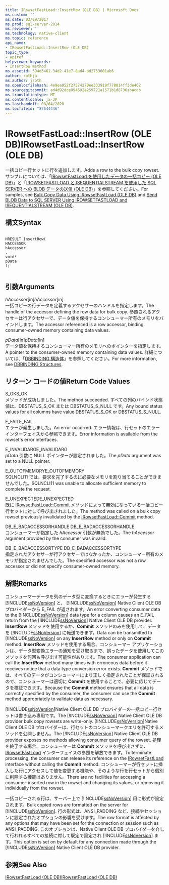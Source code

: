 ```yaml
---
title: IRowsetFastLoad::InsertRow (OLE DB) | Microsoft Docs
ms.custom: ''
ms.date: 03/09/2017
ms.prod: sql-server-2014
ms.reviewer: ''
ms.technology: native-client
ms.topic: reference
api_name:
- IRowsetFastLoad::InsertRow (OLE DB)
topic_type:
- apiref
helpviewer_keywords:
- InsertRow method
ms.assetid: 594d3461-34d2-41e7-8ad4-bd2753601ab6
author: rothja
ms.author: jroth
ms.openlocfilehash: 4e9ea952f27574270ee333919f778814ff3de462
ms.sourcegitcommit: ad4d92dce894592a259721a1571b1d8736abacdb
ms.translationtype: MT
ms.contentlocale: ja-JP
ms.lasthandoff: 08/04/2020
ms.locfileid: "87644446"
---
```

# <a name="irowsetfastloadinsertrow-ole-db"></a><span data-ttu-id="981b8-102">IRowsetFastLoad::InsertRow (OLE DB)</span><span class="sxs-lookup"><span data-stu-id="981b8-102">IRowsetFastLoad::InsertRow (OLE DB)</span></span>
  <span data-ttu-id="981b8-103">一括コピー行セットに行を追加します。</span><span class="sxs-lookup"><span data-stu-id="981b8-103">Adds a row to the bulk copy rowset.</span></span> <span data-ttu-id="981b8-104">サンプルについては、「[IRowsetFastLoad を使用したデータの一括コピー (OLE DB)](../native-client-ole-db-how-to/bulk-copy-data-using-irowsetfastload-ole-db.md)」と「[IROWSETFASTLOAD と ISEQUENTIALSTREAM を使用した SQL SERVER への BLOB データの送信 (OLE DB)](../native-client-ole-db-how-to/send-blob-data-to-sql-server-using-irowsetfastload-and-isequentialstream-ole-db.md)」を参照してください。</span><span class="sxs-lookup"><span data-stu-id="981b8-104">For samples, see [Bulk Copy Data Using IRowsetFastLoad &#40;OLE DB&#41;](../native-client-ole-db-how-to/bulk-copy-data-using-irowsetfastload-ole-db.md) and [Send BLOB Data to SQL SERVER Using IROWSETFASTLOAD and ISEQUENTIALSTREAM &#40;OLE DB&#41;](../native-client-ole-db-how-to/send-blob-data-to-sql-server-using-irowsetfastload-and-isequentialstream-ole-db.md).</span></span>  
  
## <a name="syntax"></a><span data-ttu-id="981b8-105">構文</span><span class="sxs-lookup"><span data-stu-id="981b8-105">Syntax</span></span>  
  
```  
  
HRESULT InsertRow(  
HACCESSOR  
hAccessor  
,  
void*  
pData  
);  
  
```  
  
## <a name="arguments"></a><span data-ttu-id="981b8-106">引数</span><span class="sxs-lookup"><span data-stu-id="981b8-106">Arguments</span></span>  
 <span data-ttu-id="981b8-107">*hAccessor*[in]</span><span class="sxs-lookup"><span data-stu-id="981b8-107">*hAccessor*[in]</span></span>  
 <span data-ttu-id="981b8-108">一括コピーの行データを定義するアクセサーのハンドルを指定します。</span><span class="sxs-lookup"><span data-stu-id="981b8-108">The handle of the accessor defining the row data for bulk copy.</span></span> <span data-ttu-id="981b8-109">参照されるアクセサーは行アクセサーで、データ値を保持するコンシューマー所有のメモリをバインドします。</span><span class="sxs-lookup"><span data-stu-id="981b8-109">The accessor referenced is a row accessor, binding consumer-owned memory containing data values.</span></span>  
  
 <span data-ttu-id="981b8-110">*pData*[in]</span><span class="sxs-lookup"><span data-stu-id="981b8-110">*pData*[in]</span></span>  
 <span data-ttu-id="981b8-111">データ値を保持するコンシューマー所有のメモリへのポインターを指定します。</span><span class="sxs-lookup"><span data-stu-id="981b8-111">A pointer to the consumer-owned memory containing data values.</span></span> <span data-ttu-id="981b8-112">詳細については、「[DBBINDING 構造体](https://go.microsoft.com/fwlink/?LinkId=65955)」を参照してください。</span><span class="sxs-lookup"><span data-stu-id="981b8-112">For more information, see [DBBINDING Structures](https://go.microsoft.com/fwlink/?LinkId=65955).</span></span>  
  
## <a name="return-code-values"></a><span data-ttu-id="981b8-113">リターン コードの値</span><span class="sxs-lookup"><span data-stu-id="981b8-113">Return Code Values</span></span>  
 <span data-ttu-id="981b8-114">S_OK</span><span class="sxs-lookup"><span data-stu-id="981b8-114">S_OK</span></span>  
 <span data-ttu-id="981b8-115">メソッドが成功しました。</span><span class="sxs-lookup"><span data-stu-id="981b8-115">The method succeeded.</span></span> <span data-ttu-id="981b8-116">すべての列のバインド状態値は、DBSTATUS_S_OK または DBSTATUS_S_NULL です。</span><span class="sxs-lookup"><span data-stu-id="981b8-116">Any bound status values for all columns have value DBSTATUS_S_OK or DBSTATUS_S_NULL.</span></span>  
  
 <span data-ttu-id="981b8-117">E_FAIL</span><span class="sxs-lookup"><span data-stu-id="981b8-117">E_FAIL</span></span>  
 <span data-ttu-id="981b8-118">エラーが発生しました。</span><span class="sxs-lookup"><span data-stu-id="981b8-118">An error occurred.</span></span> <span data-ttu-id="981b8-119">エラー情報は、行セットのエラー インターフェイスから参照できます。</span><span class="sxs-lookup"><span data-stu-id="981b8-119">Error information is available from the rowset's error interfaces.</span></span>  
  
 <span data-ttu-id="981b8-120">E_INVALIDARG</span><span class="sxs-lookup"><span data-stu-id="981b8-120">E_INVALIDARG</span></span>  
 <span data-ttu-id="981b8-121">*pData* 引数に NULL ポインターが設定されました。</span><span class="sxs-lookup"><span data-stu-id="981b8-121">The *pData* argument was set to a NULL pointer.</span></span>  
  
 <span data-ttu-id="981b8-122">E_OUTOFMEMORY</span><span class="sxs-lookup"><span data-stu-id="981b8-122">E_OUTOFMEMORY</span></span>  
 <span data-ttu-id="981b8-123">SQLNCLI11 では、要求を完了するのに必要なメモリを割り当てることができませんでした。</span><span class="sxs-lookup"><span data-stu-id="981b8-123">SQLNCLI11 was unable to allocate sufficient memory to complete the request.</span></span>  
  
 <span data-ttu-id="981b8-124">E_UNEXPECTED</span><span class="sxs-lookup"><span data-stu-id="981b8-124">E_UNEXPECTED</span></span>  
 <span data-ttu-id="981b8-125">既に [IRowsetFastLoad::Commit](irowsetfastload-commit-ole-db.md) メソッドによって無効になっている一括コピー行セットに対して呼び出されました。</span><span class="sxs-lookup"><span data-stu-id="981b8-125">The method was called on a bulk copy rowset previously invalidated by the [IRowsetFastLoad::Commit](irowsetfastload-commit-ole-db.md) method.</span></span>  
  
 <span data-ttu-id="981b8-126">DB_E_BADACCESSORHANDLE </span><span class="sxs-lookup"><span data-stu-id="981b8-126">DB_E_BADACCESSORHANDLE</span></span>  
 <span data-ttu-id="981b8-127">コンシューマーが指定した *hAccessor* 引数が無効でした。</span><span class="sxs-lookup"><span data-stu-id="981b8-127">The *hAccessor* argument provided by the consumer was invalid.</span></span>  
  
 <span data-ttu-id="981b8-128">DB_E_BADACCESSORTYPE </span><span class="sxs-lookup"><span data-stu-id="981b8-128">DB_E_BADACCESSORTYPE</span></span>  
 <span data-ttu-id="981b8-129">指定されたアクセサーが行アクセサーではなかったか、コンシューマー所有のメモリが指定されませんでした。</span><span class="sxs-lookup"><span data-stu-id="981b8-129">The specified accessor was not a row accessor or did not specify consumer-owned memory.</span></span>  
  
## <a name="remarks"></a><span data-ttu-id="981b8-130">解説</span><span class="sxs-lookup"><span data-stu-id="981b8-130">Remarks</span></span>  
 <span data-ttu-id="981b8-131">コンシューマーデータを列のデータ型に変換するときにエラーが発生する [!INCLUDE[ssNoVersion](../../includes/ssnoversion-md.md)] と、 [!INCLUDE[ssNoVersion](../../includes/ssnoversion-md.md)] Native Client OLE DB プロバイダーから E_FAIL が返されます。</span><span class="sxs-lookup"><span data-stu-id="981b8-131">An error converting consumer data to the [!INCLUDE[ssNoVersion](../../includes/ssnoversion-md.md)] data type for a column causes an E_FAIL return from the [!INCLUDE[ssNoVersion](../../includes/ssnoversion-md.md)] Native Client OLE DB provider.</span></span> <span data-ttu-id="981b8-132">**InsertRow** メソッドを使用するか、**Commit** メソッドのみを使用して、データを [!INCLUDE[ssNoVersion](../../includes/ssnoversion-md.md)] に転送できます。</span><span class="sxs-lookup"><span data-stu-id="981b8-132">Data can be transmitted to [!INCLUDE[ssNoVersion](../../includes/ssnoversion-md.md)] on any **InsertRow** method or only on **Commit** method.</span></span> <span data-ttu-id="981b8-133">**InsertRow** メソッドを使用する場合、コンシューマー アプリケーションは、データ型変換エラーの通知を受け取るまで、誤ったデータを使用してこのメソッドを何回も呼び出す可能性があります。</span><span class="sxs-lookup"><span data-stu-id="981b8-133">The consumer application can call the **InsertRow** method many times with erroneous data before it receives notice that a data type conversion error exists.</span></span> <span data-ttu-id="981b8-134">**Commit** メソッドでは、すべてのデータがコンシューマーにより正しく指定されたことが保証されるので、コンシューマーは適切に **Commit** を使用することで、必要に応じてデータを検証できます。</span><span class="sxs-lookup"><span data-stu-id="981b8-134">Because the **Commit** method ensures that all data is correctly specified by the consumer, the consumer can use the **Commit** method appropriately to validate data as necessary.</span></span>  
  
 <span data-ttu-id="981b8-135">[!INCLUDE[ssNoVersion](../../includes/ssnoversion-md.md)]Native Client OLE DB プロバイダーの一括コピー行セットは書き込み専用です。</span><span class="sxs-lookup"><span data-stu-id="981b8-135">The [!INCLUDE[ssNoVersion](../../includes/ssnoversion-md.md)] Native Client OLE DB provider bulk copy rowsets are write-only.</span></span> <span data-ttu-id="981b8-136">[!INCLUDE[ssNoVersion](../../includes/ssnoversion-md.md)]Native Client OLE DB プロバイダーは、行セットのコンシューマークエリを許可するメソッドを公開しません。</span><span class="sxs-lookup"><span data-stu-id="981b8-136">The [!INCLUDE[ssNoVersion](../../includes/ssnoversion-md.md)] Native Client OLE DB provider exposes no methods allowing consumer query of the rowset.</span></span> <span data-ttu-id="981b8-137">処理を終了する場合、コンシューマーは **Commit** メソッドを呼び出さずに、[IRowsetFastLoad](irowsetfastload-ole-db.md) インターフェイスの参照を解放できます。</span><span class="sxs-lookup"><span data-stu-id="981b8-137">To terminate processing, the consumer can release its reference on the [IRowsetFastLoad](irowsetfastload-ole-db.md) interface without calling the **Commit** method.</span></span> <span data-ttu-id="981b8-138">コンシューマーが行セットに挿入した行にアクセスして値を変更する機能や、そのような行を行セットから個別に削除する機能はありません。</span><span class="sxs-lookup"><span data-stu-id="981b8-138">There are no facilities for accessing a consumer-inserted row in the rowset and changing its values, or removing it individually from the rowset.</span></span>  
  
 <span data-ttu-id="981b8-139">一括コピーされる行は、サーバー上で [!INCLUDE[ssNoVersion](../../includes/ssnoversion-md.md)] 用に形式が設定されます。</span><span class="sxs-lookup"><span data-stu-id="981b8-139">Bulk copied rows are formatted on the server for [!INCLUDE[ssNoVersion](../../includes/ssnoversion-md.md)].</span></span> <span data-ttu-id="981b8-140">行の形式は、ANSI_PADDING など、接続やセッションに設定されたオプションの影響を受けます。</span><span class="sxs-lookup"><span data-stu-id="981b8-140">The row format is affected by any options that may have been set for the connection or session such as ANSI_PADDING.</span></span> <span data-ttu-id="981b8-141">このオプションは、Native Client OLE DB プロバイダーを介して行われるすべての接続に対して既定で設定され [!INCLUDE[ssNoVersion](../../includes/ssnoversion-md.md)] ます。</span><span class="sxs-lookup"><span data-stu-id="981b8-141">This option is set on by default for any connection made through the [!INCLUDE[ssNoVersion](../../includes/ssnoversion-md.md)] Native Client OLE DB provider.</span></span>  
  
## <a name="see-also"></a><span data-ttu-id="981b8-142">参照</span><span class="sxs-lookup"><span data-stu-id="981b8-142">See Also</span></span>  
 [<span data-ttu-id="981b8-143">IRowsetFastLoad &#40;OLE DB&#41;</span><span class="sxs-lookup"><span data-stu-id="981b8-143">IRowsetFastLoad &#40;OLE DB&#41;</span></span>](irowsetfastload-ole-db.md)  
  
  
